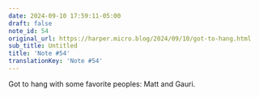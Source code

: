 ```yaml
---
date: 2024-09-10 17:59:11-05:00
draft: false
note_id: 54
original_url: https://harper.micro.blog/2024/09/10/got-to-hang.html
sub_title: Untitled
title: 'Note #54'
translationKey: 'Note #54'
---
```


Got to hang with some favorite peoples: Matt and Gauri.